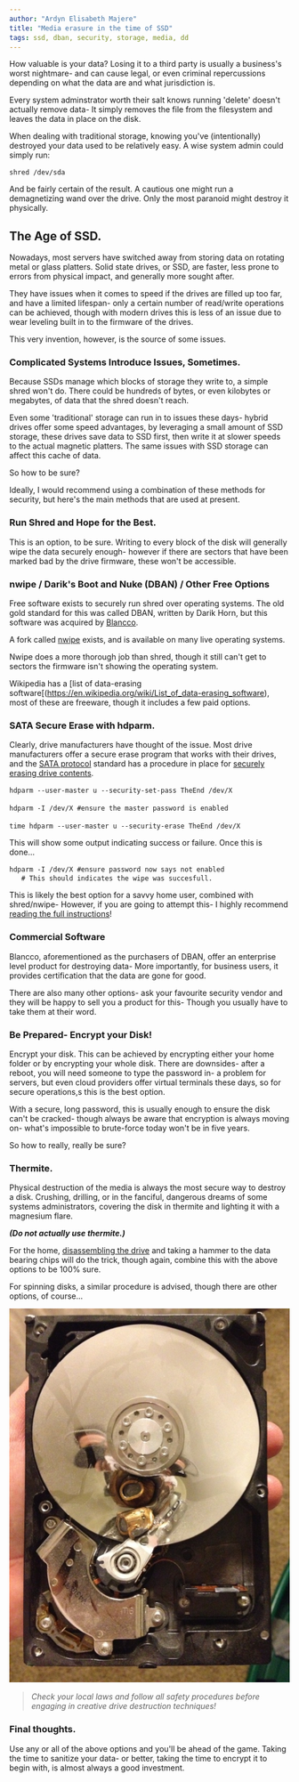 ```yaml
---
author: "Ardyn Elisabeth Majere"
title: "Media erasure in the time of SSD"
tags: ssd, dban, security, storage, media, dd
---
```

How valuable is your data? Losing it to a third party is usually a business's worst nightmare- and can cause legal, or even criminal repercussions depending on what the data are and what jurisdiction is.

Every system adminstrator worth their salt knows running 'delete' doesn't actually remove data- It simply removes the file from the filesystem and leaves the data in place on the disk. 

When dealing with traditional storage, knowing you've (intentionally) destroyed your data used to be relatively easy. A wise system admin could simply run:
```
shred /dev/sda
```

And be fairly certain of the result. A cautious one might run a demagnetizing wand over the drive. Only the most paranoid might destroy it physically.

## The Age of SSD.

Nowadays, most servers have switched away from storing data on rotating metal or glass platters. Solid state drives, or SSD, are faster, less prone to errors from physical impact, and generally more sought after. 

They have issues when it comes to speed if the drives are filled up too far, and have a limited lifespan- only a certain number of read/write operations can be achieved, though with modern drives this is less of an issue due to wear leveling built in to the firmware of the drives.

This very invention, however, is the source of some issues.

### Complicated Systems Introduce Issues, Sometimes.
Because SSDs manage which blocks of storage they write to, a simple shred won't do. There could be hundreds of bytes, or even kilobytes or megabytes, of data that the shred doesn't reach.

Even some 'traditional' storage can run in to issues these days- hybrid drives offer some speed advantages, by leveraging a small amount of SSD storage, these drives save data to SSD first, then write it at slower speeds to the actual magnetic platters. The same issues with SSD storage can affect this cache of data.

So how to be sure?

Ideally, I would recommend using a combination of these methods for security, but here's the main methods that are used at present.

### Run Shred and Hope for the Best.

This is an option, to be sure. Writing to every block of the disk will generally wipe the data securely enough- however if there are sectors that have been marked bad by the drive firmware, these won't be accessible. 


### nwipe / Darik's Boot and Nuke (DBAN) / Other Free Options

Free software exists to securely run shred over operating systems. The old gold standard for this was called DBAN, written by Darik Horn, but this software was acquired by [Blancco](https://www.blancco.com/products/drive-eraser/). 

A fork called [nwipe](https://github.com/martijnvanbrummelen/nwipe) exists, and is available on many live operating systems.

Nwipe does a more thorough job than shred, though it still can't get to sectors the firmware isn't showing the operating system.

Wikipedia has a [list of data-erasing software[(https://en.wikipedia.org/wiki/List_of_data-erasing_software), most of these are freeware, though it includes a few paid options.

### SATA Secure Erase with hdparm.

Clearly, drive manufacturers have thought of the issue. Most drive manufacturers offer a secure erase program that works with their drives, and the [SATA protocol](https://en.wikipedia.org/wiki/Serial_ATA) standard has a procedure in place for [securely erasing drive contents](https://ata.wiki.kernel.org/index.php/ATA_Secure_Erase).

``` 
hdparm --user-master u --security-set-pass TheEnd /dev/X

hdparm -I /dev/X #ensure the master password is enabled

time hdparm --user-master u --security-erase TheEnd /dev/X
```

This will show some output indicating success or failure. Once this is done... 

```
hdparm -I /dev/X #ensure password now says not enabled  
   # This should indicates the wipe was succesfull.

```

This is likely the best option for a savvy home user, combined with shred/nwipe- However, if you are going to attempt this- I highly recommend [reading the full instructions](https://ata.wiki.kernel.org/index.php/ATA_Secure_Erase)!

### Commercial Software

Blancco, aforementioned as the purchasers of DBAN, offer an enterprise level product for destroying data- More importantly, for business users, it provides certification that the data are gone for good.

There are also many other options- ask your favourite security vendor and they will be happy to sell you a product for this- Though you usually have to take them at their word.

### Be Prepared- Encrypt your Disk!

Encrypt your disk. This can be achieved by encrypting either your home folder or by encrypting your whole disk. There are downsides- after a reboot, you will need someone to type the password in- a problem for servers, but even cloud providers offer virtual terminals these days, so for secure operations,s this is the best option.

With a secure, long password, this is usually enough to ensure the disk can't be cracked- though always be aware that encryption is always moving on- what's impossible to brute-force today won't be in five years.

So how to really, really be sure?

### Thermite.

Physical destruction of the media is always the most secure way to destroy a disk. Crushing, drilling, or in the fanciful, dangerous dreams of some systems administrators, covering the disk in thermite and lighting it with a magnesium flare.

***(Do not actually use thermite.)***

For the home, [disassembling the drive](https://www.myfixguide.com/samsung-860-pro-ssd-teardown/) and taking a hammer to the data bearing chips will do the trick, though again, combine this with the above options to be 100% sure.

For spinning disks, a similar procedure is advised, though there are other options, of course...

![depicted- a drive with several slugs embedded in it](/2020/12/05/drive_destruction/drive_destruction.jpg)

>_Check your local laws and follow all safety procedures before engaging in creative drive destruction techniques!_

### Final thoughts.
Use any or all of the above options and you'll be ahead of the game. Taking the time to sanitize your data- or better, taking the time to encrypt it to begin with, is almost always a good investment.
